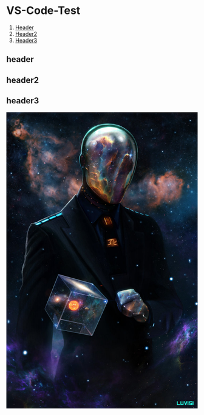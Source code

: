 # VS-Code-Test

1. [Header](#header)
2. [Header2](#header2)
3. [Header3](#header3)

## header<a name= "header"></a>

## header2<a name= "header2"></a>

## header3<a name= "header3"></a>

![Image](Images/lms___hex___by_adonihs-d2yi62d.jpg)